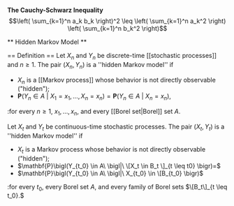 **The Cauchy-Schwarz Inequality**
$$\left( \sum_{k=1}^n a_k b_k \right)^2 \leq \left( \sum_{k=1}^n a_k^2 \right) \left( \sum_{k=1}^n b_k^2 \right)$$

** Hidden Markov Model **

== Definition ==
Let $X_n$ and $Y_n$ be discrete-time [[stochastic processes]] and $n\geq 1$. The pair $(X_n,Y_n)$ is a ''hidden Markov model'' if

* $X_n$ is a [[Markov process]] whose behavior is not directly observable ("hidden");
* $\mathbf{P}\bigl(Y_n \in A\ \bigl|\ X_1=x_1,\ldots,X_n=x_n\bigr)=\mathbf{P}\bigl(Y_n \in A\ \bigl|\ X_n=x_n\bigr),$ 

:for every $n\geq 1,$ $x_1,\ldots, x_n,$ and every [[Borel set|Borel]] set $A$.

Let $X_t$ and $Y_t$ be continuous-time stochastic processes. The pair $(X_t,Y_t)$ is a ''hidden Markov model'' if

* $X_t$ is a Markov process whose behavior is not directly observable ("hidden");
* $\mathbf{P}\bigl(Y_{t_0} \in A\ \bigl|\ \[X_t \in B_t \]_{t \leq t0} \bigr)=$
* $\mathbf{P}\bigl(Y_{t_0} \in A\ \bigl|\ X_{t_0} \in \[B_{t_0}  \bigr)$

:for every $t_0,$ every Borel set $A,$ and every family of Borel sets $\[B_t\]_{t \leq t_0}.$
